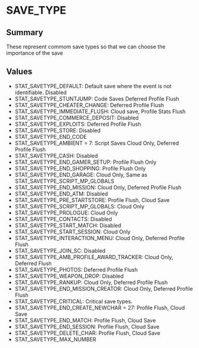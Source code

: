 # SAVE_TYPE

## Summary
These represent commom save types so that we can choose the importance of the save

## Values
* STAT_SAVETYPE_DEFAULT: Default save where the event is not identifiable.
Disabled
* STAT_SAVETYPE_STUNTJUMP: Code Saves
Deferred Profile Flush
* STAT_SAVETYPE_CHEATER_CHANGE: Deferred Profile Flush
* STAT_SAVETYPE_IMMEDIATE_FLUSH: Cloud save, Profile Stats Flush
* STAT_SAVETYPE_COMMERCE_DEPOSIT: Disabled
* STAT_SAVETYPE_EXPLOITS: Deferred Profile Flush
* STAT_SAVETYPE_STORE: Disabled
* STAT_SAVETYPE_END_CODE
* STAT_SAVETYPE_AMBIENT = 7: Script Saves
Cloud Only, Deferred Profile Flush
* STAT_SAVETYPE_CASH: Disabled
* STAT_SAVETYPE_END_GAMER_SETUP: Profile Flush Only
* STAT_SAVETYPE_END_SHOPPING: Profile Flush Only
* STAT_SAVETYPE_END_GARAGE: Cloud Only, Same as STAT_SAVETYPE_SCRIPT_MP_GLOBALS
* STAT_SAVETYPE_END_MISSION: Cloud Only, Deferred Profile Flush
* STAT_SAVETYPE_END_ATM: Disabled
* STAT_SAVETYPE_PRE_STARTSTORE: Profile Flush, Cloud Save
* STAT_SAVETYPE_SCRIPT_MP_GLOBALS: Cloud Only
* STAT_SAVETYPE_PROLOGUE: Cloud Only
* STAT_SAVETYPE_CONTACTS: Disabled
* STAT_SAVETYPE_START_MATCH: Disabled
* STAT_SAVETYPE_START_SESSION: Cloud Only
* STAT_SAVETYPE_INTERACTION_MENU: Cloud Only, Deferred Profile Flush
* STAT_SAVETYPE_JOIN_SC: Disabled
* STAT_SAVETYPE_AMB_PROFILE_AWARD_TRACKER: Cloud Only, Deferred Flush
* STAT_SAVETYPE_PHOTOS: Deferred Profile Flush
* STAT_SAVETYPE_WEAPON_DROP: Disabled
* STAT_SAVETYPE_RANKUP: Cloud Only, Deferred Profile Flush
* STAT_SAVETYPE_END_MISSION_CREATOR: Cloud Only, Deferred Profile Flush
* STAT_SAVETYPE_CRITICAL: Critical save types.
* STAT_SAVETYPE_END_CREATE_NEWCHAR = 27: Profile Flush, Cloud Save
* STAT_SAVETYPE_END_MATCH: Profile Flush, Cloud Save
* STAT_SAVETYPE_END_SESSION: Profile Flush, Cloud Save
* STAT_SAVETYPE_DELETE_CHAR: Profile Flush, Cloud Save
* STAT_SAVETYPE_MAX_NUMBER